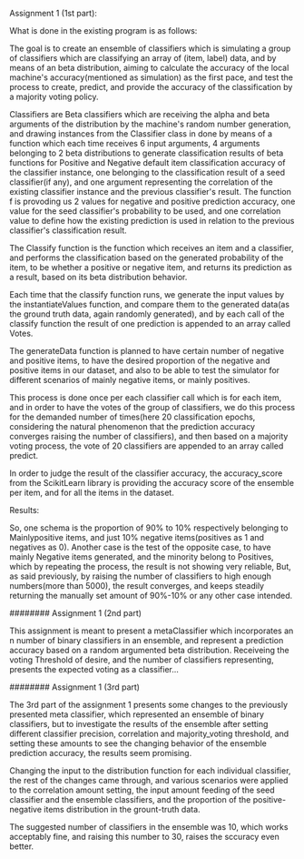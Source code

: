 





Assignment 1 (1st part):



What is done in the existing program is as follows:

The goal is to create an ensemble of classifiers which is simulating a group of classifiers which are classifying an array of (item, label) data, and by means of an beta distribution, aiming to calculate the accuracy of the local machine's accuracy(mentioned as simulation) as the first pace, and test the process to create, predict, and provide the accuracy of the classification by a majority voting policy.

Classifiers are Beta classifiers which are receiving the alpha and beta arguments of the distribution by the machine's random number generation, and drawing instances from the Classifier class in done by means of a function which each time receives 6 input arguments, 4 arguments belonging to 2 beta distributions to generate classification results of beta functions for Positive and Negative default item classification accuracy of the classifier instance, one belonging to the classification result of a seed classifier(if any), and one argument representing the correlation of the existing classifier instance and the previous classifier's result. The function f is provoding us 2 values for negative and positive prediction accuracy, one value for the seed classifier's probability to be used, and one correlation value to define how the existing prediction is used in relation to the previous classifier's classification result.

The Classify function is the function which receives an item and a classifier, and performs the classification based on the generated probability of the item, to be whether a positive or negative item, and returns its prediction as a result, based on its beta distribution behavior.

Each time that the classify function runs, we generate the input values by the instantiateValues function, and compare them to the generated data(as the ground truth data, again randomly generated), and by each call of the classify function the result of one prediction is appended to an array called Votes.

The generateData function is planned to have certain number of negative and positive items, to have the desired proportion of the negative and positive items in our dataset, and also to be able to test the simulator for different scenarios of mainly negative items, or mainly positives.

This process is done once per each classifier call which is for each item, and in order to have the votes of the group of classifiers, we do this process for the demanded number of times(here 20 classification epochs, considering the natural phenomenon that the prediction accuracy converges raising the number of classifiers), and then based on a majority voting process, the vote of 20 classifiers are appended to an array called predict.

In order to judge the result of the classifier accuracy, the accuracy_score from the ScikitLearn library is providing the accuracy score of the ensemble per item, and for all the items in the dataset.



Results:

So, one schema is the proportion of 90% to 10% respectively belonging to Mainlypositive items, and just 10% negative items(positives as 1 and negatives as 0).
Another case is the test of the opposite case, to have mainly Negative items generated, and the minority belong to Positives, which by repeating the process, the result is not showing very reliable, But, as said previously, by raising the number of classifiers to high enough numbers(more than 5000), the result converges, and keeps steadily returning the manually set amount of 90%-10% or any other case intended.











########     Assignment 1 (2nd part)





This assignment is meant to present a metaClassifier which incorporates 
an n number of binary classifiers in an ensemble, and represent a prediction accuracy
based on a random argumented beta distribution.
Receiveing the voting Threshold of desire, and the number of classifiers representing, 
presents the expected voting as a classifier...







########      Assignment 1 (3rd part)

The 3rd part of the assignment 1 presents some changes to the previously presented meta classifier, which represented an ensemble of binary classifiers, but to investigate the results of the ensemble after setting different classifier precision, correlation and majority_voting threshold, and setting these amounts to see the changing behavior of the ensemble prediction accuracy, the results seem promising.

Changing the input to the distribution function for each individual classifier, the rest of the changes came through, and various scenarios were applied to the correlation amount setting, the input amount feeding of the seed classifier and the ensemble classifiers, and the proportion of the positive-negative items distribution in the grount-truth data.

The suggested number of classifiers in the ensemble was 10, which works acceptably fine, and raising this number to 30,
raises the sccuracy even better.







